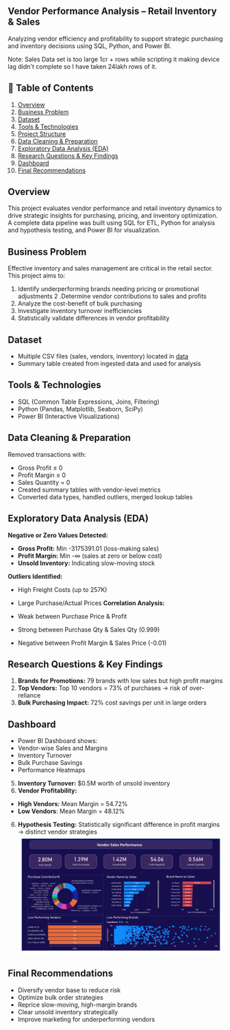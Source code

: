 ## Vendor Performance Analysis – Retail Inventory & Sales

Analyzing vendor efficiency and profitability to support strategic purchasing and inventory decisions using SQL, Python, and Power BI.

Note:  Sales Data set is too large 1cr + rows while scripting it making device lag didn't complete so I have taken 24lakh rows of it.

## 📑 Table of Contents
1. [Overview](#overview)
2. [Business Problem](#business-problem)
3. [Dataset](#dataset)
4. [Tools & Technologies](#tools--technologies)
5. [Project Structure](#project-structure)
6. [Data Cleaning & Preparation](#data-cleaning--preparation)
7. [Exploratory Data Analysis (EDA)](#exploratory-data-analysis-eda)
8. [Research Questions & Key Findings](#research-questions--key-findings)
9. [Dashboard](#dashboard)
10. [Final Recommendations](#final-recommendations)

## Overview 
This project evaluates vendor performance and retail inventory dynamics to drive strategic insights for purchasing, pricing, and inventory optimization. A complete data pipeline was built using SQL for ETL, Python for analysis and hypothesis testing, and Power BI for visualization.

## Business Problem
Effective inventory and sales management are critical in the retail sector. This project aims to:

1. Identify underperforming brands needing pricing or promotional adjustments
2 .Determine vendor contributions to sales and profits
3. Analyze the cost-benefit of bulk purchasing
4. Investigate inventory turnover inefficiencies
5. Statistically validate differences in vendor profitability

## Dataset
- Multiple CSV files  (sales, vendors, inventory) located in [data](https://github.com/Jatink47/vendor-sales-performance-python-sql-powerbi/tree/main/data)
- Summary table created from ingested data and used for analysis

## Tools & Technologies
- SQL (Common Table Expressions, Joins, Filtering)
- Python (Pandas, Matplotlib, Seaborn, SciPy)
- Power BI (Interactive Visualizations)

## Data Cleaning & Preparation
Removed transactions with:
- Gross Profit ≤ 0
- Profit Margin ≤ 0
- Sales Quantity = 0
- Created summary tables with vendor-level metrics  
- Converted data types, handled outliers, merged lookup tables

## Exploratory Data Analysis (EDA)
**Negative or Zero Values Detected:**

- **Gross Profit:** Min -3175391.01 (loss-making sales)
- **Profit Margin:** Min -∞ (sales at zero or below cost)
- **Unsold Inventory:** Indicating slow-moving stock

**Outliers Identified:**
- High Freight Costs (up to 257K)
- Large Purchase/Actual Prices
**Correlation Analysis:**

- Weak between Purchase Price & Profit
- Strong between Purchase Qty & Sales Qty (0.999)
- Negative between Profit Margin & Sales Price (-0.01)

## Research Questions & Key Findings
1. **Brands for Promotions:** 79 brands with low sales but high profit margins
2. **Top Vendors:** Top 10 vendors = 73% of purchases → risk of over-reliance
3. **Bulk Purchasing Impact:** 72% cost savings per unit in large orders

## Dashboard
- Power BI Dashboard shows:
- Vendor-wise Sales and Margins
- Inventory Turnover
- Bulk Purchase Savings
- Performance Heatmaps

  
5. **Inventory Turnover:** $0.5M worth of unsold inventory
6. **Vendor Profitability:**
- **High Vendors:** Mean Margin = 54.72%
- **Low Vendors**: Mean Margin = 48.12%
6. **Hypothesis Testing:** Statistically significant difference in profit margins → distinct vendor strategies
  ![image alt](https://github.com/Jatink47/vendor-sales-performance-python-sql-powerbi/blob/main/dashboard%20image/Screenshot%202025-08-12%20204148.png)

## Final Recommendations
- Diversify vendor base to reduce risk
- Optimize bulk order strategies
- Reprice slow-moving, high-margin brands
- Clear unsold inventory strategically
- Improve marketing for underperforming vendors

  
